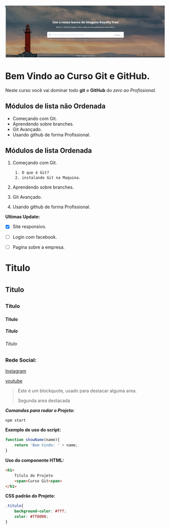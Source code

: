 ![Logo do Git](img/foto1.png)

# Bem Vindo ao Curso Git e GitHub.
Neste curso você vai dominar todo **git** e **GitHub** do _zero ao Profissional._

## Módulos de lista não Ordenada
* Começando com Git.
* Aprendendo sobre branches.
* Git Avançado.
* Usando github de forma Profissional.

## Módulos de lista Ordenada
1. Começando com Git.

        1. O que é Git?
        2. instalando Git na Maquina.
2. Aprendendo sobre branches.
3. Git Avançado.
4. Usando github de forma Profissional.

**Ultimas Update:**

- [x] Site responsivo.
- [ ] Login com facebook.
- [ ] Pagina sobre a empresa.


# Titulo <h1>

## Titulo <h2>

### Titulo <h3>

#### Titulo <h4>

##### Titulo <h5>

###### Titulo <h6>

### Rede Social:
[Instagram](https://instagram.com/sujeitoprogramador)

[youtube](https://youtube.com/c/sujeitoprogramador)

>Este é um blockquote, usado para destacar alguma area.
>
>Segunda area destacada


_**Comandos para rodar o Projeto:**_
```
npm start
```

**Exemplo de uso do script:**
```js
function showName(name){
    return 'Bem Vindo: ' + name;
}
```

**Uso do componente HTML:**

```html
<h1>
    Titulo do Projeto
    <span>Curso Git<span>
</h1>
```

**CSS padrão do Projeto:**

```css
.titulo{
    background-color: #fff;
    color: #ff0000;
}
```